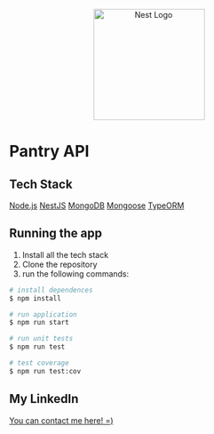 <p align="center">
  <a href="http://nestjs.com/" target="blank"><img src="https://nestjs.com/img/logo-small.svg" width="200" alt="Nest Logo" /></a>
</p>

[circleci-image]: https://img.shields.io/circleci/build/github/nestjs/nest/master?token=abc123def456
[circleci-url]: https://circleci.com/gh/nestjs/nest

# Pantry API

## Tech Stack

[Node.js](https://nodejs.org/en/)
[NestJS](https://nestjs.com/)
[MongoDB](https://www.mongodb.com/)
[Mongoose](https://mongoosejs.com/)
[TypeORM](https://typeorm.io/)

## Running the app

1. Install all the tech stack
2. Clone the repository
3. run the following commands:
```bash
# install dependences
$ npm install 

# run application
$ npm run start

# run unit tests
$ npm run test

# test coverage
$ npm run test:cov
```


## My LinkedIn
[You can contact me here! =)](https://www.linkedin.com/in/allanplobo/)

